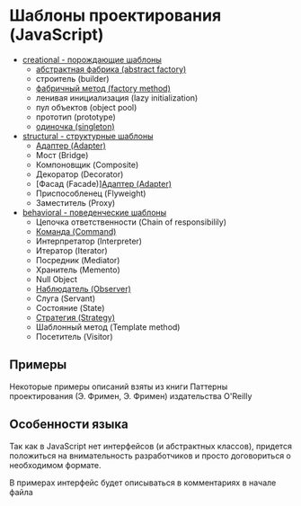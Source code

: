 # Шаблоны проектирования (JavaScript)

* [creational - порождающие шаблоны](https://github.com/Mohnatus/design-patterns-js/tree/master/creational)
  * [абстрактная фабрика (abstract factory)](https://github.com/Mohnatus/design-patterns-js/tree/master/creational/abstractFactory)
  * строитель (builder)
  * [фабричный метод (factory method)](https://github.com/Mohnatus/design-patterns-js/tree/master/creational/factoryMethod)
  * ленивая инициализация (lazy initialization)
  * пул объектов (object pool)
  * прототип (prototype)
  * [одиночка (singleton)](https://github.com/Mohnatus/design-patterns-js/tree/master/creational/singleton)
* [structural - структурные шаблоны](https://github.com/Mohnatus/design-patterns-js/tree/master/structural)
  * [Адаптер (Adapter)](https://github.com/Mohnatus/design-patterns-js/tree/master/adapter)
  * Мост (Bridge)
  * Компоновщик (Composite)
  * Декоратор (Decorator)
  * [Фасад (Facade)][Адаптер (Adapter)](https://github.com/Mohnatus/design-patterns-js/tree/master/facade)
  * Приспособленец (Flyweight)
  * Заместитель (Proxy)
* [behavioral - поведенческие шаблоны](https://github.com/Mohnatus/design-patterns-js/tree/master/behavioral)
  * Цепочка ответственности (Chain of responsibilily)
  * [Команда (Command)](https://github.com/Mohnatus/design-patterns-js/tree/master/behavioral/command)
  * Интерпретатор (Interpreter)
  * Итератор (Iterator)
  * Посредник (Mediator)
  * Хранитель (Memento)
  * Null Object
  * [Наблюдатель (Observer)](https://github.com/Mohnatus/design-patterns-js/tree/master/behavioral/observer)
  * Слуга (Servant)
  * Состояние (State)
  * [Стратегия (Strategy)](https://github.com/Mohnatus/design-patterns-js/tree/master/behavioral/strategy)
  * Шаблонный метод (Template method)
  * Посетитель (Visitor)

## Примеры
Некоторые примеры описаний взяты из книги Паттерны проектирования (Э. Фримен, Э. Фримен) издательства O'Reilly

## Особенности языка
Так как в JavaScript нет интерфейсов (и абстрактных классов), придется положиться на внимательность разработчиков и просто договориться о необходимом формате.

В примерах интерфейс будет описываться в комментариях в начале файла